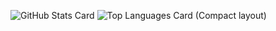 ![GitHub Stats Card](https://github-readme-stats.vercel.app/api?username=m1chael-k1ske&show_icons=true)
![Top Languages Card (Compact layout)](https://github-readme-stats.vercel.app/api/top-langs/?username=m1chael-k1ske&layout=compact)


